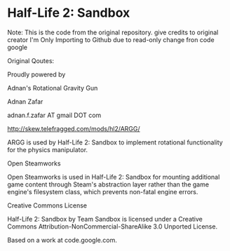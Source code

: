# Half-Life 2: Sandbox

Note: This is the code from the original repository. give credits to original creator I'm Only Importing to Github due to read-only change fron code google

Original Qoutes:

Proudly powered by


Adnan's Rotational Gravity Gun

Adnan Zafar

adnan.f.zafar AT gmail DOT com

http://skew.telefragged.com/mods/hl2/ARGG/

ARGG is used by Half-Life 2: Sandbox to implement rotational functionality for the physics manipulator.



Open Steamworks

Open Steamworks is used in Half-Life 2: Sandbox for mounting additional game content through Steam's abstraction layer rather than the game engine's filesystem class, which prevents non-fatal engine errors.

Creative Commons License

Half-Life 2: Sandbox by Team Sandbox is licensed under a Creative Commons Attribution-NonCommercial-ShareAlike 3.0 Unported License.

Based on a work at code.google.com.
